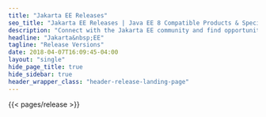 ```yaml
---
title: "Jakarta EE Releases"
seo_title: "Jakarta EE Releases | Java EE 8 Compatible Products & Specifications"
description: "Connect with the Jakarta EE community and find opportunities to contribute and participate."
headline: "Jakarta&nbsp;EE"
tagline: "Release Versions"
date: 2018-04-07T16:09:45-04:00
layout: "single"
hide_page_title: true
hide_sidebar: true
header_wrapper_class: "header-release-landing-page"
---
```


{{< pages/release >}}